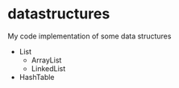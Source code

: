 # datastructures
My code implementation of some data structures

- List
    - ArrayList
    - LinkedList
- HashTable